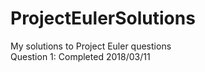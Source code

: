 # ProjectEulerSolutions
My solutions to Project Euler questions <br />
Question 1: Completed 2018/03/11 <br />
